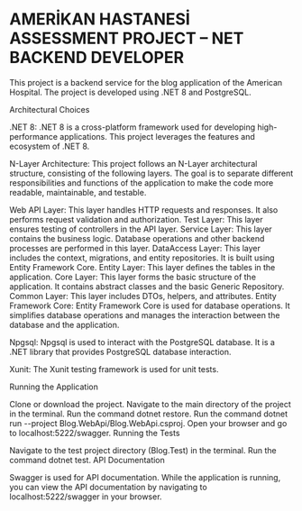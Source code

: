# AMERİKAN HASTANESİ ASSESSMENT PROJECT – NET BACKEND DEVELOPER

This project is a backend service for the blog application of the American Hospital. The project is developed using .NET 8 and PostgreSQL.

Architectural Choices

.NET 8: .NET 8 is a cross-platform framework used for developing high-performance applications. This project leverages the features and ecosystem of .NET 8.

N-Layer Architecture: This project follows an N-Layer architectural structure, consisting of the following layers. The goal is to separate different responsibilities and functions of the application to make the code more readable, maintainable, and testable.

Web API Layer: This layer handles HTTP requests and responses. It also performs request validation and authorization.
Test Layer: This layer ensures testing of controllers in the API layer.
Service Layer: This layer contains the business logic. Database operations and other backend processes are performed in this layer.
DataAccess Layer: This layer includes the context, migrations, and entity repositories. It is built using Entity Framework Core.
Entity Layer: This layer defines the tables in the application.
Core Layer: This layer forms the basic structure of the application. It contains abstract classes and the basic Generic Repository.
Common Layer: This layer includes DTOs, helpers, and attributes.
Entity Framework Core: Entity Framework Core is used for database operations. It simplifies database operations and manages the interaction between the database and the application.

Npgsql: Npgsql is used to interact with the PostgreSQL database. It is a .NET library that provides PostgreSQL database interaction.

Xunit: The Xunit testing framework is used for unit tests.

Running the Application

Clone or download the project.
Navigate to the main directory of the project in the terminal.
Run the command dotnet restore.
Run the command dotnet run --project Blog.WebApi/Blog.WebApi.csproj.
Open your browser and go to localhost:5222/swagger.
Running the Tests

Navigate to the test project directory (Blog.Test) in the terminal.
Run the command dotnet test.
API Documentation

Swagger is used for API documentation. While the application is running, you can view the API documentation by navigating to localhost:5222/swagger in your browser.
